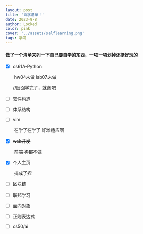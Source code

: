 ```yaml
---
layout: post
title: '自学清单！'
date: 2023-9-8
author: Locked
color: pink
cover: '../assets/selflearning.png'
tags: 学习
---
```


#### 做了一个清单来列一下自己要自学的东西，一项一项划掉还挺好玩的

- [x] cs61A-Python 

  ​	hw04未做 lab07未做

  //囫囵学完了，就酱吧

- [ ] 软件构造

- [ ] 体系结构

- [ ] vim

  ​	在学了在学了 好难适应啊

- [x] ~~web开发~~

  ​	~~前端 狗都不做~~

- [x] 个人主页

  ​	搞成了捏

- [ ] 区块链

- [ ] 联邦学习

- [ ] 面向对象

- [ ] 正则表达式

- [ ] cs50/ai